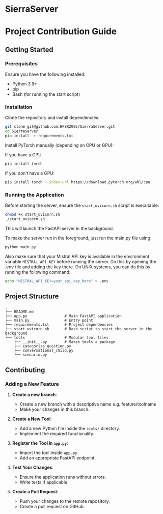 # SierraServer


# Project Contribution Guide


## Getting Started
### Prerequisites
Ensure you have the following installed:
- Python 3.9+
- pip
- Bash (for running the start script)

### Installation
Clone the repository and install dependencies:
```bash
git clone git@github.com:HFZR2005/SierraServer.git
cd SierraServer
pip install -r requirements.txt
```

Install PyTorch manually (depending on CPU or GPU):

If you have a GPU:
```bash
pip install torch
```

If you don't have a GPU:
```bash
pip install torch --index-url https://download.pytorch.org/whl/cpu
```

### Running the Application
Before starting the server, ensure the `start_uvicorn.sh` script is executable:
```bash
chmod +x start_uvicorn.sh
./start_uvicorn.sh
```
This will launch the FastAPI server in the background.

To make the server run in the foreground, just run the main.py file using: 

```bash
python main.py
```

Also make sure that your Mistral API key is available in the environment variable `MISTRAL_API_KEY` before running the server. Do this by opening the .env file and adding the key there. On UNIX systems, you can do this by running the following command:

```bash
echo "MISTRAL_API_KEY=your_api_key_here" > .env
```

## Project Structure
```
.
├── README.md
├── app.py                 # Main FastAPI application
├── main.py                # Entry point 
├── requirements.txt       # Project dependencies
├── start_uvicorn.sh       # Bash script to start the server in the background
└── tools                  # Modular tool files
    ├── __init__.py        # Makes tools a package
    ├── categorize_question.py
    ├── conversational_child.py
    └── scenario.py
```

## Contributing
### Adding a New Feature
1. **Create a new branch**:
   - Create a new branch with a descriptive name e.g. feature/toolname
   - Make your changes in this branch.

2. **Create a New Tool**:
   - Add a new Python file inside the `tools/` directory.
   - Implement the required functionality.

3. **Register the Tool in `app.py`**:
   - Import the tool inside `app.py`.
   - Add an appropriate FastAPI endpoint.

4. **Test Your Changes**:
   - Ensure the application runs without errors.
   - Write tests if applicable.

5. **Create a Pull Request**:
    - Push your changes to the remote repository.
    - Create a pull request on GitHub.



